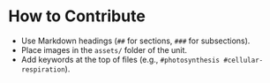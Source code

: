 # How to Contribute  
- Use Markdown headings (`##` for sections, `###` for subsections).  
- Place images in the `assets/` folder of the unit.  
- Add keywords at the top of files (e.g., `#photosynthesis #cellular-respiration`). 
